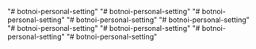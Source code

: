 "# botnoi-personal-setting" 
"# botnoi-personal-setting" 
"# botnoi-personal-setting" 
"# botnoi-personal-setting" 
"# botnoi-personal-setting" 
"# botnoi-personal-setting" 
"# botnoi-personal-setting" 
"# botnoi-personal-setting" 
"# botnoi-personal-setting" 

